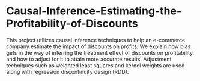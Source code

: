 # Causal-Inference-Estimating-the-Profitability-of-Discounts

This project utilizes causal inference techniques to help an e-commerce company estimate the impact of discounts on profits. We explain how bias gets in the way of inferring the treatment effect of discounts on profitability, and how to adjust for it to attain more accurate results. Adjustment techniques such as weighted least squares and kernel weights are used along with regression discontinuity design (RDD).
